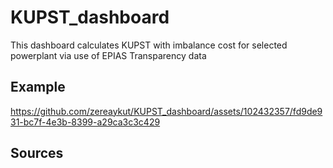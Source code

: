 # KUPST_dashboard
This dashboard calculates KUPST with imbalance cost for selected powerplant via use of EPIAS Transparency data

## Example
https://github.com/zereaykut/KUPST_dashboard/assets/102432357/fd9de931-bc7f-4e3b-8399-a29ca3c3c429

## Sources
